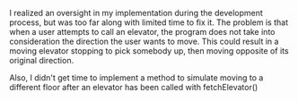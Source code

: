 I realized an oversight in my implementation during the development process, but was too far along with limited time to fix it. The problem is that when a user attempts to call an elevator, the program does not take into consideration the direction the user wants to move. This could result in a moving elevator stopping to pick somebody up, then moving opposite of its original direction.

Also, I didn't get time to implement a method to simulate moving to a different floor after an elevator has been called with fetchElevator()
